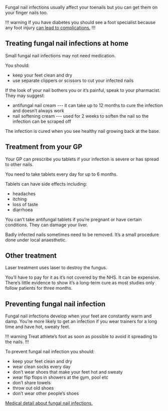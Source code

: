 Fungal nail infections usually affect your toenails but you can get them on
your finger nails too.

!!! warning
If you have diabetes you should see a foot specialist because any foot injury
[can lead to complications.](http://www.nhs.uk/Conditions/Diabetes-type2/Pages/Complications.aspx)
!!!

## Treating fungal nail infections at home

Small fungal nail infections may not need medication.

You should:

* keep your feet clean and dry
* use separate clippers or scissors to cut your infected nails

If the look of your nail bothers you or it’s painful, speak to your
pharmacist. They may suggest:

* antifungal nail cream --- it can take up to 12 months to cure the infection
  and doesn’t always work
* nail softening cream --- used for 2 weeks to soften the nail so the
  infection can be scraped off

The infection is cured when you see healthy nail growing back at the base.

## Treatment from your GP

Your GP can prescribe you tablets if your infection is severe or has spread
to other nails.

You need to take tablets every day for up to 6 months.

Tablets can have side effects including:

* headaches
* itching
* loss of taste
* diarrhoea

You can’t take antifungal tablets if you’re pregnant or have certain
conditions. They can damage your liver.

Badly infected nails sometimes need to be removed. It’s a small procedure
done under local anaesthetic.

## Other treatment

Laser treatment uses laser to destroy the fungus.

You’ll have to pay for it as it’s not covered by the NHS. It can be
expensive. There’s little evidence to show it’s a long-term cure as most
studies only follow patients for three months.

## Preventing fungal nail infection

Fungal nail infections develop when your feet are constantly warm and damp.
You’re more likely to get an infection if you wear trainers for a long time
and have hot, sweaty feet.

!!! warning
Treat athlete’s foot as soon as possible to avoid it spreading to the nails.
!!!

To prevent fungal nail infection you should:

* keep your feet clean and dry
* wear clean socks every day
* don’t wear shoes that make your feet hot and sweaty
* wear flip flops in showers at the gym, pool etc
* don’t share towels
* throw out old shoes
* don’t wear other people’s shoes

[Medical detail about fungal nail infections.](http://cks.nice.org.uk/fungal-skin-infection-foot#!scenario)
